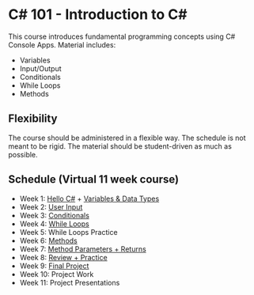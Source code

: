 # C# 101 - Introduction to C#
This course introduces fundamental programming concepts using C# Console Apps. Material includes:
- Variables
- Input/Output
- Conditionals
- While Loops
- Methods

## Flexibility
The course should be administered in a flexible way. The schedule is not meant to be rigid. The material should be student-driven as much as possible.

## Schedule (Virtual 11 week course)
- Week 1: [Hello C#](HelloCs/) + [Variables & Data Types](Variables/)
- Week 2: [User Input](UserInput/)
- Week 3: [Conditionals](Conditionals/)
- Week 4: [While Loops](WhileLoops/)
- Week 5: While Loops Practice
- Week 6: [Methods](Methods/)
- Week 7: [Method Parameters + Returns](MethodParameters/)
- Week 8: [Review + Practice](Practice/)
- Week 9: [Final Project](FinalProject/)
- Week 10: Project Work
- Week 11: Project Presentations